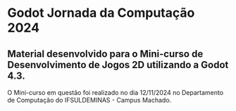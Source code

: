 # Godot Jornada da Computação 2024
## Material desenvolvido para o Mini-curso de Desenvolvimento de Jogos 2D utilizando a Godot 4.3.

O Mini-curso em questão foi realizado no dia 12/11/2024 no Departamento de Computação do IFSULDEMINAS - Campus Machado.
